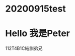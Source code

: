 # 20200915test
<html lang="en">
<head>
    <meta charset="UTF-8">
    <meta name="viewport" content="width=device-width, initial-scale=1.0">
    <title>0922</title>
</head>
<body>
    <h1>Hello 我是Peter</h1>
    <p>112T4B1C結訓弟兄</p>
</body>
</html>
